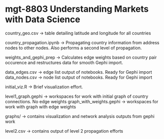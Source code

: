 # mgt-8803 Understanding Markets with Data Science

country_geo.csv -> table detailing latitude and longitude for all countries

country_propagation.ipynb -> Propagating country information from address nodes to other nodes. Also performs a second level of propagation.

weights_and_gephi_prep -> Calculates edge weights based on country pair occurence and restructures data for smooth Gephi import.

data_edges.csv -> edge list output of notebooks. Ready for Gephi import
data_nodes.csv -> node list output of notebooks. Ready for Gephi import

initial_viz.R -> Brief visualization effort.

level1_graph.gephi -> workspaces for work with initial graph of country connections. No edge weights
graph_with_weights.gephi -> workspaces for work with graph with edge weights

graphs/ -> contains visualization and network analysis outputs from gephi work

level2.csv -> contains output of level 2 propagation efforts